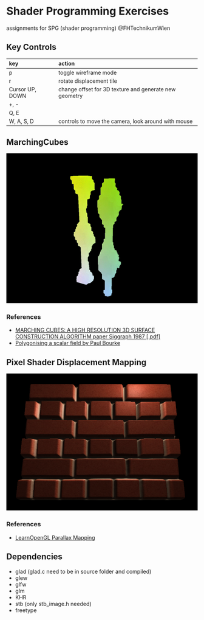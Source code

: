 # Shader Programming Exercises

assignments for SPG (shader programming) @FHTechnikumWien

## Key Controls

| key        | action |
| :------------- | :----- |
| p      | toggle wireframe mode |
| r      | rotate displacement tile |
| Cursor UP, DOWN      | change offset for 3D texture and generate new geometry |
| +, -      | |
| Q, E      | |
| W, A, S, D      | controls to move the camera, look around with mouse |

## MarchingCubes

![Screenshot](marchingCubes.gif "marchingcubes")

### References

- [MARCHING CUBES: A HIGH RESOLUTION
3D SURFACE CONSTRUCTION ALGORITHM paper Siggraph 1987 [.pdf]](https://people.eecs.berkeley.edu/~jrs/meshpapers/LorensenCline.pdf)
- [Polygonising a scalar field by Paul Bourke](http://paulbourke.net/geometry/polygonise/)

## Pixel Shader Displacement Mapping

![displacement tile](displacementTile.png "displacement tile")

### References

- [LearnOpenGL Parallax Mapping](https://learnopengl.com/Advanced-Lighting/Parallax-Mapping)

## Dependencies

- glad (glad.c need to be in source folder and compiled)
- glew
- glfw
- glm
- KHR
- stb (only stb_image.h needed)
- freetype
